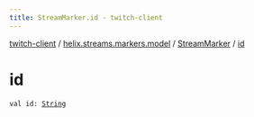 ```yaml
---
title: StreamMarker.id - twitch-client
---
```


[twitch-client](../../index.html) / [helix.streams.markers.model](../index.html) / [StreamMarker](index.html) / [id](./id.html)

# id

`val id: `[`String`](https://kotlinlang.org/api/latest/jvm/stdlib/kotlin/-string/index.html)